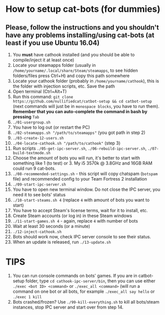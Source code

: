 # How to setup cat-bots (for dummies)

## Please, follow the instructions and you shouldn't have any problems installing/using cat-bots (at least if you use Ubuntu 16.04)

1. You **must** have cathook installed (and you should be able to compile/inject it at least once)
2. Locate your steamapps folder (usually in `/home/yourname/.local/share/Steam/steamapps`, to see hidden folders/files press Ctrl+H) and copy this path somewhere
3. Locate your cathook folder (probably in `/home/yourname/cathook`), this is the folder with injection scripts, etc. Save the path
4. Open terminal (Ctrl+Alt+T)
5. Run this command: `git clone https://github.com/nullifiedcat/catbot-setup && cd catbot-setup` (next commands will just be in `monospace blocks`, you have to run them). **Remember that you can auto-complete the command in bash by pressing** `Tab`
6. `./01-usergroup.sh`
7. You have to log out (or restart the PC)
8. `./02-steamapps.sh "/path/to/steamapps"` (you got path in step 2)
9. `./03-create-12-users.sh`
10. `./04-locate-cathook.sh "/path/to/cathook"` (step 3)
11. Run scripts `./05-get-ipc-server.sh`, `./06-rebuild-ipc-server.sh`, `./07-build-textmode.sh`
12. Choose the amount of bots you will run, it's better to start with something like 1 (to test) or 3. My i5 3570k @ 3.8GHz and 16GB RAM could run 9 cat-bots.
13. `./08-recommended-settings.sh` - this script will copy chatspam (`botspam` file) and recommended config to your Team Fortress 2 installation
14. `./09-start-ipc-server.sh`
15. You have to open new terminal window. Do not close the IPC server, you need it to see bots' status
16. `./10-start-steams.sh 4` (replace `4` with amount of bots you want to start)
17. You have to accept Steam's license terms, wait for it to install, etc.
18. Create Steam accounts (or log in) in these Steam windows
29. `./11-start-games.sh 4` - again, replace `4` with number of bots
20. Wait at least 30 seconds (or a minute)
21. `./12-inject-cathook.sh`
22. Bots should work now, check IPC server console to see their status.
23. When an update is released, run `./13-update.sh`

# TIPS

1. You can run console commands on bots' games. If you are in catbot-setup folder, type `cd cathook-ipc-server/bin`, then you can use either `./exec <bot ID> <command>` or `./exec_all <command>` (will run a command on one bot or all bots, for example `./exec_all say hello` or `./exec 1 kill`
2. Bots crashed/frozen? Use `./99-kill-everything.sh` to kill all bots/steam instances, stop IPC server and start over from step 14.
